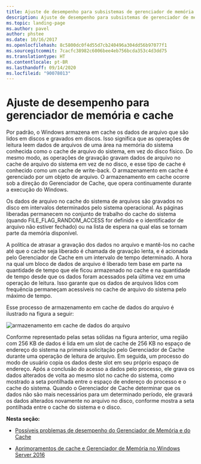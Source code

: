 ```yaml
---
title: Ajuste de desempenho para subsistemas de gerenciador de memória e cache
description: Ajuste de desempenho para subsistemas de gerenciador de memória e cache
ms.topic: landing-page
ms.author: pavel
author: phstee
ms.date: 10/16/2017
ms.openlocfilehash: 8c5800dc0f4d55d7cb240496a304dd56b97077f1
ms.sourcegitcommit: 7cacfc38982c6006bee4eb756bcda353c4d3dd75
ms.translationtype: HT
ms.contentlocale: pt-BR
ms.lasthandoff: 09/14/2020
ms.locfileid: "90078013"
---
```

# <a name="performance-tuning-cache-and-memory-manager"></a>Ajuste de desempenho para gerenciador de memória e cache

Por padrão, o Windows armazena em cache os dados de arquivo que são lidos em discos e gravados em discos. Isso significa que as operações de leitura leem dados de arquivos de uma área na memória do sistema conhecida como o cache de arquivo do sistema, em vez do disco físico. Do mesmo modo, as operações de gravação gravam dados de arquivo no cache de arquivo do sistema em vez de no disco, e esse tipo de cache é conhecido como um cache de write-back. O armazenamento em cache é gerenciado por um objeto de arquivo. O armazenamento em cache ocorre sob a direção do Gerenciador de Cache, que opera continuamente durante a execução do Windows.

Os dados de arquivo no cache do sistema de arquivos são gravados no disco em intervalos determinados pelo sistema operacional. As páginas liberadas permanecem no conjunto de trabalho do cache do sistema (quando FILE\_FLAG\_RANDOM\_ACCESS for definido e o identificador de arquivo não estiver fechado) ou na lista de espera na qual elas se tornam parte da memória disponível.

A política de atrasar a gravação dos dados no arquivo e mantê-los no cache até que o cache seja liberado é chamada de gravação lenta, e é acionada pelo Gerenciador de Cache em um intervalo de tempo determinado. A hora na qual um bloco de dados de arquivo é liberado tem base em parte na quantidade de tempo que ele ficou armazenado no cache e na quantidade de tempo desde que os dados foram acessados pela última vez em uma operação de leitura. Isso garante que os dados de arquivos lidos com frequência permaneçam acessíveis no cache de arquivo do sistema pelo máximo de tempo.

Esse processo de armazenamento em cache de dados do arquivo é ilustrado na figura a seguir:

![armazenamento em cache de dados do arquivo](../../media/perftune-guide-file-data-caching.png)

Conforme representado pelas setas sólidas na figura anterior, uma região com 256 KB de dados é lida em um slot de cache de 256 KB no espaço de endereço do sistema na primeira solicitação pelo Gerenciador de Cache durante uma operação de leitura de arquivo. Em seguida, um processo do modo de usuário copia os dados deste slot em seu próprio espaço de endereço. Após a conclusão do acesso a dados pelo processo, ele grava os dados alterados de volta ao mesmo slot no cache do sistema, como mostrado a seta pontilhada entre o espaço de endereço do processo e o cache do sistema. Quando o Gerenciador de Cache determinar que os dados não são mais necessários para um determinado período, ele gravará os dados alterados novamente no arquivo no disco, conforme mostra a seta pontilhada entre o cache do sistema e o disco.

**Nesta seção:**

-   [Possíveis problemas de desempenho do Gerenciador de Memória e do Cache](troubleshoot.md)

-   [Aprimoramentos de cache e Gerenciador de Memória no Windows Server 2016](./improvements-in-windows-server.md)